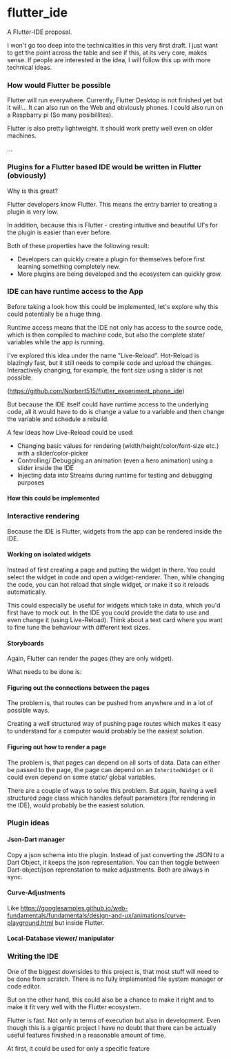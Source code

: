 # flutter_ide

A Flutter-IDE proposal.

I won't go too deep into the technicalities in this very first draft. I just want to get the point across the table
and see if this, at its very core, makes sense. If people are interested in the idea, I will follow this up with
more technical ideas.

### How would Flutter be possible

Flutter will run everywhere. Currently, Flutter Desktop is not finished yet but it will...
It can also run on the Web and obviously phones. I could also run on a Raspbarry pi (So many posibillites).

Flutter is also pretty lightweight. It should work pretty well even on older machines.

...


### Plugins for a Flutter based IDE would be written in Flutter (obviously)

Why is this great?

Flutter developers know Flutter. This means the entry barrier to creating a plugin is very low. 

In addition, because this is Flutter - creating intuitive and beautiful UI's for the plugin is easier
than ever before.

Both of these properties have the following result:
- Developers can quickly create a plugin for themselves before first learning something completely new.
- More plugins are being developed and the ecosystem can quickly grow.

### IDE can have runtime access to the App

Before taking a look how this could be implemented, let's explore why this could potentially be a huge thing.

Runtime access means that the IDE not only has access to the source code, which is then compiled to machine
code, but also the complete state/ variables while the app is running.

I've explored this idea under the name "Live-Reload". Hot-Reload is blazingly fast, but it still needs to
compile code and upload the changes. Interactively changing, for example, the font size using a slider is not possible.

(https://github.com/Norbert515/flutter_experiment_phone_ide)

But because the IDE itself could have runtime access to the underlying code, all it would have to do is change
a value to a variable and then change the variable and schedule a rebuild. 

A few ideas how Live-Reload could be used:
- Changing basic values for rendering (width/height/color/font-size etc.) with a slider/color-picker
- Controlling/ Debugging an animation (even a hero animation) using a slider inside the IDE
- Injecting data into Streams during runtime for testing and debugging purposes


#### How this could be implemented



### Interactive rendering

Because the IDE is Flutter, widgets from the app can be rendered inside the IDE.

#### Working on isolated widgets

Instead of first creating a page and putting the widget in there. You could select the widget in code and open
a widget-renderer. Then, while changing the code, you can hot reload that single widget, or make it so it reloads
automatically.

This could especially be useful for widgets which take in data, which you'd first have to mock out. In the IDE you could
provide the data to use and even change it (using Live-Reload). Think about a text card where you want to fine tune
the behaviour with different text sizes.

#### Storyboards

Again, Flutter can render the pages (they are only widget).

What needs to be done is:

#### Figuring out the connections between the pages

The problem is, that routes can be pushed from anywhere and in a lot of possible ways.

Creating a well structured way of pushing page routes which makes it easy to understand for a computer would 
probably be the easiest solution.


#### Figuring out how to render a page

The problem is, that pages can depend on all sorts of data. Data can either be passed to the page, the page can
depend on an `InheritedWidget` or it could even depend on some static/ global variables.

There are a couple of ways to solve this problem. But again, having a well structured page class which handles
default parameters (for rendering in the IDE), would probably be the easiest solution.



### Plugin ideas

#### Json-Dart manager
Copy a json schema into the plugin. Instead of just converting the JSON to a Dart Object, it keeps the json
representation. You can then toggle between Dart-object/json reprenstation to make adjustments. Both are always in sync.

#### Curve-Adjustments 
Like https://googlesamples.github.io/web-fundamentals/fundamentals/design-and-ux/animations/curve-playground.html
but inside Flutter.

#### Local-Database viewer/ manipulator


### Writing the IDE

One of the biggest downsides to this project is, that most stuff will need to be done from scratch.
There is no fully implemented file system manager or code editor. 

But on the other hand, this could also be a chance to make it right and to make it fit very well with
the Flutter ecosystem.

Flutter is fast. Not only in terms of execution but also in development. Even though this is a gigantic project
I have no doubt that there can be actually useful features finished in a reasonable amount of time.

At first, it could be used for only a specific feature


